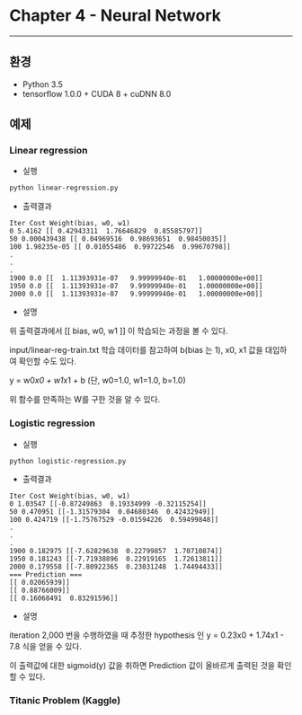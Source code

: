 # Chapter 4 - Neural Network
---

## 환경
- Python 3.5
- tensorflow 1.0.0 + CUDA 8 + cuDNN 8.0

## 예제

### Linear regression

- 실행
```bash
python linear-regression.py
```


- 출력결과
```text
Iter Cost Weight(bias, w0, w1)
0 5.4162 [[ 0.42943311  1.76646829  0.85585797]]
50 0.000439438 [[ 0.04969516  0.98693651  0.98450035]]
100 1.98235e-05 [[ 0.01055486  0.99722546  0.99670798]]
.
.
.
1900 0.0 [[  1.11393931e-07   9.99999940e-01   1.00000000e+00]]
1950 0.0 [[  1.11393931e-07   9.99999940e-01   1.00000000e+00]]
2000 0.0 [[  1.11393931e-07   9.99999940e-01   1.00000000e+00]]
```

- 설명

위 출력결과에서 [[ bias, w0, w1 ]] 이 학습되는 과정을 볼 수 있다.

input/linear-reg-train.txt 학습 데이터를 참고하여 b(bias 는 1), x0, x1 값을 대입하여 확인할 수도 있다.

y = w0*x0 + w1*x1 + b (단, w0=1.0, w1=1.0, b=1.0)

위 함수를 만족하는 W를 구한 것을 알 수 있다.


### Logistic regression

- 실행
```bash
python logistic-regression.py
```

- 출력결과
```text
Iter Cost Weight(bias, w0, w1)
0 1.03547 [[-0.87249863  0.19334999 -0.32115254]]
50 0.470951 [[-1.31579304  0.04680346  0.42432949]]
100 0.424719 [[-1.75767529 -0.01594226  0.59499848]]
.
.
.
1900 0.182975 [[-7.62829638  0.22799857  1.70710874]]
1950 0.181243 [[-7.71938896  0.22919165  1.72613811]]
2000 0.179558 [[-7.80922365  0.23031248  1.74494433]]
=== Prediction ===
[[ 0.02065939]]
[[ 0.88766009]]
[[ 0.16068491  0.83291596]]
```

- 설명

iteration 2,000 번을 수행하였을 때 추정한 hypothesis 인 y = 0.23x0 + 1.74x1 - 7.8 식을 얻을 수 있다.

이 출력값에 대한 sigmoid(y) 값을 취하면 Prediction 값이 올바르게 출력된 것을 확인 할 수 있다.


### Titanic Problem (Kaggle)

